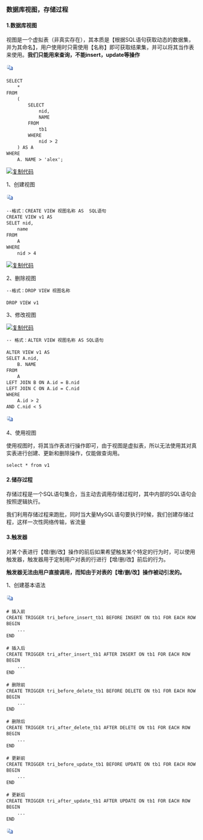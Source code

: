 ### 数据库视图，存储过程

#### 1.数据库视图

视图是一个虚拟表（非真实存在），其本质是【根据SQL语句获取动态的数据集，并为其命名】，用户使用时只需使用【名称】即可获取结果集，并可以将其当作表来使用。**我们只能用来查询，不能insert，update等操作**

[![复制代码](数据库视图，存储过程等.assets/copycode.gif)](javascript:void(0);)

```
SELECT
    *
FROM
    (
        SELECT
            nid,
            NAME
        FROM
            tb1
        WHERE
            nid > 2
    ) AS A
WHERE
    A. NAME > 'alex';
```

[![复制代码](https://common.cnblogs.com/images/copycode.gif)](javascript:void(0);)

1、创建视图

[![复制代码](数据库视图，存储过程等.assets/copycode.gif)](javascript:void(0);)

```
--格式：CREATE VIEW 视图名称 AS  SQL语句
CREATE VIEW v1 AS 
SELET nid, 
    name
FROM
    A
WHERE
    nid > 4
```

[![复制代码](https://common.cnblogs.com/images/copycode.gif)](javascript:void(0);)

2、删除视图

```
--格式：DROP VIEW 视图名称

DROP VIEW v1
```

3、修改视图

[![复制代码](https://common.cnblogs.com/images/copycode.gif)](javascript:void(0);)

```
-- 格式：ALTER VIEW 视图名称 AS SQL语句

ALTER VIEW v1 AS
SELET A.nid,
    B. NAME
FROM
    A
LEFT JOIN B ON A.id = B.nid
LEFT JOIN C ON A.id = C.nid
WHERE
    A.id > 2
AND C.nid < 5
```

[![复制代码](数据库视图，存储过程等.assets/copycode.gif)](javascript:void(0);)

4、使用视图

使用视图时，将其当作表进行操作即可，由于视图是虚拟表，所以无法使用其对真实表进行创建、更新和删除操作，仅能做查询用。

```
select * from v1
```



#### 2.储存过程

存储过程是一个SQL语句集合，当主动去调用存储过程时，其中内部的SQL语句会按照逻辑执行。

我们利用存储过程来跑批，同时当大量MySQL语句要执行时候，我们创建存储过程，这样一次性网络传输，省流量



#### 3.触发器

对某个表进行【增/删/改】操作的前后如果希望触发某个特定的行为时，可以使用触发器，触发器用于定制用户对表的行进行【增/删/改】前后的行为。

**触发器无法由用户直接调用，而知由于对表的【增/删/改】操作被动引发的。**

1、创建基本语法

[![复制代码](数据库视图，存储过程等.assets/copycode-1566406311816.gif)](javascript:void(0);)

```
# 插入前
CREATE TRIGGER tri_before_insert_tb1 BEFORE INSERT ON tb1 FOR EACH ROW
BEGIN
    ...
END

# 插入后
CREATE TRIGGER tri_after_insert_tb1 AFTER INSERT ON tb1 FOR EACH ROW
BEGIN
    ...
END

# 删除前
CREATE TRIGGER tri_before_delete_tb1 BEFORE DELETE ON tb1 FOR EACH ROW
BEGIN
    ...
END

# 删除后
CREATE TRIGGER tri_after_delete_tb1 AFTER DELETE ON tb1 FOR EACH ROW
BEGIN
    ...
END

# 更新前
CREATE TRIGGER tri_before_update_tb1 BEFORE UPDATE ON tb1 FOR EACH ROW
BEGIN
    ...
END

# 更新后
CREATE TRIGGER tri_after_update_tb1 AFTER UPDATE ON tb1 FOR EACH ROW
BEGIN
    ...
END
```

[![复制代码](数据库视图，存储过程等.assets/copycode-1566406311816.gif)](javascript:void(0);)